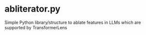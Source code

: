 # abliterator.py
Simple Python library/structure to ablate features in LLMs which are supported by TransformerLens
